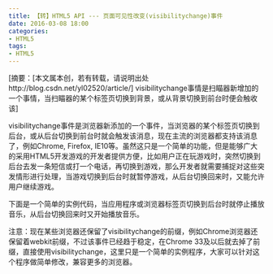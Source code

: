 ```yaml
---
title: 【转】HTML5 API --- 页面可见性改变(visibilitychange)事件
date: 2016-03-08 18:00
categories:
- HTML5
tags:
- HTML5
---
```


<!-- more -->
 <span>[摘要：[本文属本创，若有转载，请说明出处http://blog.csdn.net/yl02520/article/] visibilitychange事情是扫瞄器新增加的一个事情，当扫瞄器的某个标签页切换到背景，或从背景切换到前台时便会触收该]<span> </span></span>  

visibilitychange事件是浏览器新添加的一个事件，当浏览器的某个标签页切换到后台，或从后台切换到前台时就会触发该消息，现在主流的浏览器都支持该消息了，例如Chrome, Firefox, IE10等。虽然这只是一个简单的功能，但是能够广大的采用HTML5开发游戏的开发者提供方便，比如用户正在玩游戏时，突然切换到后台去发一条短信或打一个电话，再切换到游戏，那么开发者就需要捕捉对这些突发情形进行处理，当游戏切换到后台时就暂停游戏，从后台切换回来时，又能允许用户继续游戏。

下面是一个简单的实例代码，当应用程序或浏览器标签页切换到后台时就停止播放音乐，从后台切换回来时又开始播放音乐。

<html>
<body onload="load()">
<audio id="audio_id">
<source src="demo-audio.mp3"/>
<source src="demo-audio.ogg"/>
Browser can't support Audio tag.
</audio>
<script>
var audioElement = document.getElementById("audio_id");
function onVisibilityChanged(event) {
  var hidden = event.target.webkitHidden;
  if (hidden)
    audioElement.pause();
  else
    audioElement.play();
}
function load() {
  audioElement.play();
  audioElement.loop = true;
  document.addEventListener("webkitvisibilitychange", onVisibilityChanged, false);
}
</script>
</body>
</html>

<span>注意：现在某些浏览器还保留了visibilitychange的前缀，例如Chrome浏览器还保留着webkit前缀，不过该事件已经趋于稳定，在Chrome 33及以后就去掉了前缀，直接使用visibilitychange，这里只是一个简单的实例程序，大家可以针对这个程序做简单修改，兼容更多的浏览器。</span>